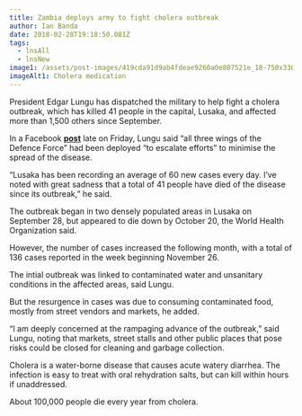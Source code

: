 ```yaml
---
title: Zambia deploys army to fight cholera outbreak
author: Ian Banda
date: 2018-02-28T19:18:50.081Z
tags:
  - lnsAll
  - lnsNew
image1: /assets/post-images/419cda91d9ab4fdeae9260a0e807521e_18-750x330.jpg
imageAlt1: Cholera medication
---
```

<!--StartFragment-->

President Edgar Lungu has dispatched the military to help fight a cholera outbreak, which has killed 41 people in the capital, Lusaka, and affected more than 1,500 others since September.

In a Facebook **[post](https://www.facebook.com/EdgarChagwaLungu/posts/1676327289090156)** late on Friday, Lungu said “all three wings of the Defence Force” had been deployed “to escalate efforts” to minimise the spread of the disease.

“Lusaka has been recording an average of 60 new cases every day. I’ve noted with great sadness that a total of 41 people have died of the disease since its outbreak,” he said.

The outbreak began in two densely populated areas in Lusaka on September 28, but appeared to die down by October 20, the World Health Organization said.

However, the number of cases increased the following month, with a total of 136 cases reported in the week beginning November 26.

The intial outbreak was linked to contaminated water and unsanitary conditions in the affected areas, said Lungu.

But the resurgence in cases was due to consuming contaminated food, mostly from street vendors and markets, he added.

“I am deeply concerned at the rampaging advance of the outbreak,” said Lungu, noting that markets, street stalls and other public places that pose risks could be closed for cleaning and garbage collection.

Cholera is a water-borne disease that causes acute watery diarrhea. The infection is easy to treat with oral rehydration salts, but can kill within hours if unaddressed.

About 100,000 people die every year from cholera.

<!--EndFragment-->